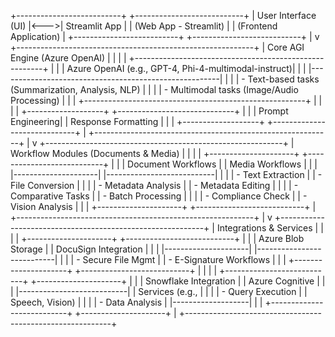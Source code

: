 +--------------------------+     +---------------------------+
|   User Interface (UI)    |<--->|       Streamlit App       |
| (Web App - Streamlit)    |     | (Frontend Application)    |
+--------------------------+     +---------------------------+
                |
                v
+-----------------------------------------------------------+
|               Core AGI Engine (Azure OpenAI)              |
|                                                           |
| +-------------------------------------------------------+ |
| |  Azure OpenAI (e.g., GPT-4, Phi-4-multimodal-instruct)| |
| |-------------------------------------------------------| |
| | - Text-based tasks (Summarization, Analysis, NLP)     | |
| | - Multimodal tasks (Image/Audio Processing)           | |
| +-------------------------------------------------------+ |
|                                                           |
| +-------------------+    +-----------------------------+  |
| | Prompt Engineering|    |      Response Formatting    |  |
| +-------------------+    +-----------------------------+  |
+-----------------------------------------------------------+
                |
                v
+-----------------------------------------------------------+
|           Workflow Modules (Documents & Media)            |
|                                                           |
| +---------------------+    +---------------------------+  |
| | Document Workflows  |    |  Media Workflows          |  |
| |---------------------|    |---------------------------|  |
| | - Text Extraction   |    | - File Conversion         |  |
| | - Metadata Analysis |    | - Metadata Editing        |  |
| | - Comparative Tasks |    | - Batch Processing        |  |
| | - Compliance Check  |    | - Vision Analysis         |  |
| +---------------------+    +---------------------------+  |
+-----------------------------------------------------------+
                |
                v
+-----------------------------------------------------------+
|                 Integrations & Services                   |
|                                                           |
| +---------------------+    +---------------------------+  |
| | Azure Blob Storage  |    |  DocuSign Integration     |  |
| |---------------------|    |---------------------------|  |
| | - Secure File Mgmt  |    | - E-Signature Workflows   |  |
| +---------------------+    +---------------------------+  |
|                                                           |
| +---------------------------+    +---------------------+  |
| | Snowflake Integration      |    | Azure Cognitive    |  |
| |---------------------------|    | Services (e.g.,    |  |
| | - Query Execution          |    | Speech, Vision)    |  |
| | - Data Analysis            |    |-------------------|  |
| +---------------------------+    +---------------------+  |
+-----------------------------------------------------------+
